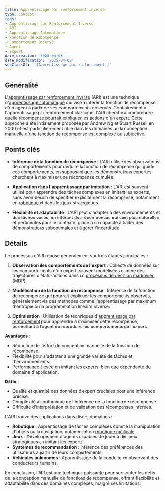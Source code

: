 ```yaml
---
title: Apprentissage par renforcement inverse
type: concept
tags:
- Apprentissage par Renforcement Inverse
- ARI
- Apprentissage Automatique
- Fonction de Récompense
- Comportement Observé
- Agent
- Expert
date_creation: '2025-04-08'
date_modification: '2025-04-08'
subClassOf: '[[Apprentissage par renforcement]]'
---
```

## Généralité

L'[apprentissage par renforcement inverse](https://fr.wikipedia.org/wiki/Apprentissage_par_renforcement_inverse) (ARI) est une technique d'[apprentissage automatique](https://fr.wikipedia.org/wiki/Apprentissage_automatique) qui vise à inférer la fonction de récompense d'un agent à partir de ses comportements observés. Contrairement à l'apprentissage par renforcement classique, l'ARI cherche à comprendre quelle récompense pourrait expliquer les actions d'un expert. Cette approche a été initialement proposée par Andrew Ng et Stuart Russell en 2000 et est particulièrement utile dans les domaines où la conception manuelle d'une fonction de récompense est complexe ou subjective.

## Points clés

- **Inférence de la fonction de récompense** : L'ARI utilise des observations de comportements pour déduire la fonction de récompense qui guide ces comportements, en supposant que les démonstrations expertes cherchent à maximiser une récompense cumulée.
  
- **Application dans l'apprentissage par imitation** : L'ARI est souvent utilisé pour apprendre des tâches complexes en imitant les experts, sans avoir besoin de spécifier explicitement la récompense, notamment en [robotique](https://fr.wikipedia.org/wiki/Robotique) et dans les jeux stratégiques.

- **Flexibilité et adaptabilité** : L'ARI peut s'adapter à des environnements et des tâches variés, en inférant des récompenses qui sont plus naturelles et pertinentes pour le contexte, grâce à sa capacité à traiter des démonstrations suboptimales et à gérer l'incertitude.

## Détails

Le processus d'ARI repose généralement sur trois étapes principales :

1. **Observation des comportements de l'expert** : Collecte de données sur les comportements d'un expert, souvent modélisées comme des trajectoires d'états-actions dans un [processus de décision markovien](https://fr.wikipedia.org/wiki/Processus_de_d%C3%A9cision_markovien) (MDP).

2. **Modélisation de la fonction de récompense** : Inférence de la fonction de récompense qui pourrait expliquer les comportements observés, généralement via des méthodes comme l'apprentissage par maximum d'entropie ou la programmation linéaire inverse.

3. **Optimisation** : Utilisation de techniques d'[apprentissage par renforcement](https://fr.wikipedia.org/wiki/Apprentissage_par_renforcement) pour apprendre à maximiser cette récompense, permettant à l'agent de reproduire les comportements de l'expert.

**Avantages** :
- Réduction de l'effort de conception manuelle de la fonction de récompense.
- Flexibilité pour s'adapter à une grande variété de tâches et d'environnements.
- Performance élevée en imitant les experts, bien que dépendante du domaine d'application.

**Défis** :
- Qualité et quantité des données d'expert cruciales pour une inférence précise.
- Complexité algorithmique de l'inférence de la fonction de récompense.
- Difficulté d'interprétation et de validation des récompenses inférées.

L'ARI trouve des applications dans divers domaines :
- **Robotique** : Apprentissage de tâches complexes comme la manipulation d'objets ou la navigation, notamment en [robotique médicale](https://fr.wikipedia.org/wiki/Robotique_m%C3%A9dicale).
- **Jeux** : Développement d'agents capables de jouer à des jeux stratégiques en imitant les experts.
- **Systèmes de recommandation** : Inférence des préférences des utilisateurs à partir de leurs comportements.
- **Véhicules autonomes** : Apprentissage de la conduite en observant des conducteurs humains.

En conclusion, l'ARI est une technique puissante pour surmonter les défis de la conception manuelle de fonctions de récompense, offrant flexibilité et adaptabilité dans des domaines complexes, malgré ses limitations.